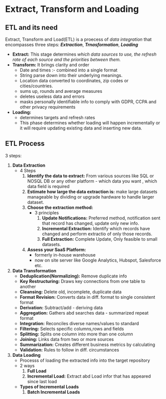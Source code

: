 # Extract, Transform and Loading

## ETL and its need
Extract, Transform and Load(ETL) is a proecess of *data integration* that encompasses three steps: ***Extraction***, ***Trnasformation***, ***Loading***

- **Extract:** This stage determines *which data sources to use, the refresh rate of each source and the priorities between them.*
- **Transform:** It brings clarity and order
  - Date and times :- combined into a single format
  - String parse down into their underlying meanings.
  - Location data converted to coordinates, zip codes or cities/countries.
  - sums up, rounds and average measures
  - deletes useless data and errors
  - masks personally identifiable info to comply with GDPR, CCPA and other privacy requirements
- **Loading:**
  - determines targets and refresh rates
  - This phase determines whether loading will happen incrementally or it will require updating existing data and inserting new data.

## ETL Process
3 steps:
1. **Data Extraction**
   - 4 Steps
     1. **Identify the data to extract:** From various sources like SQL or NOSQL DB or any other platform - which data you want , which data field is required
     2. **Estimate how large the data extraction is:** make large datasets manageable by dividing or upgrade hardware to handle larger dataset.
     3. **Choose the extraction method:**
        - 3 principles
          1. **Update Notifications:** Preferred method, notification sent that record has changed, update only new info.
          2. **Incremental Extraction:** Identify which records have changed and perform extractio of only those records.
          3. **Full Extraction:** Complete Update, Only feasible to small datasets.
     4. **Assess your SaaS Platform:**
        - formerly in-house warehouse
        - now on site server like Google Analytics, Hubspot, Salesforce etc.
2. **Data Transformation**
   - **Deduplication(Normalizing):** Remove duplicate info
   - **Key Restructuring:** Draws key connections from one table to another
   - **Cleansing:** Delete old, incomplete, duplicate data
   - **Format Revision:** Converts data in diff. format to single consistent format
   - **Derivation:** Subtract/add - deriving data
   - **Aggregation:** Gathers abd searches data - summarized repeat format
   - **Integration:** Reconciles diverse names/values to standard
   - **Filtering:** Selects specific columns,rows and fields
   - **Splitting:** Splits one column into more than one column
   - **Joining:** Links data from two or more sources
   - **Summarization:** Creates different business metrics by calculating
   - **Validation:** Rules to follow in diff. circumstances
3. **Data Loading**
   - Processs of loading the extracted info into the target repository
   - 2 ways
     1. **Full Load**
     2. **Incremental Load:** Extract abd Load infor that has appeared since last load
   - **Types of Incremental Loads**
     1. **Batch Incremental Loads**

